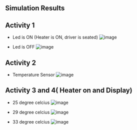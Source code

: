 ## Simulation Results

## Activity 1
* Led is ON (Heater is ON, driver is seated)
![image](https://user-images.githubusercontent.com/80762665/116703487-f9e4e800-a9e7-11eb-8161-92c49e15b1d7.png)

* Led is OFF
![image](https://user-images.githubusercontent.com/80762665/116703585-141ec600-a9e8-11eb-85f7-6a0b7d88c1d6.png)

## Activity 2
* Temperature Sensor
![image](https://user-images.githubusercontent.com/80762665/116703919-6f50b880-a9e8-11eb-8d6f-ccb21423f93f.png)

## Activity 3 and 4( Heater on and Display)
* 25 degree celcius
![image](https://user-images.githubusercontent.com/80762665/116704430-0158c100-a9e9-11eb-962e-96ff2727ff34.png)

* 29 degree celcius
![image](https://user-images.githubusercontent.com/80762665/116704778-67dddf00-a9e9-11eb-978d-0b2b8d39293c.png)

* 33 degree celcius
![image](https://user-images.githubusercontent.com/80762665/116704985-ab384d80-a9e9-11eb-894f-502e39d979fd.png)










```
